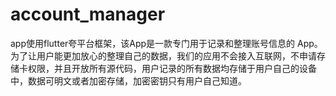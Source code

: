 # account_manager
app使用flutter夸平台框架，该App是一款专门用于记录和整理账号信息的 App。为了让用户能更加放心的整理自己的数据，我们的应用不会接入互联网，不申请存储卡权限，并且开放所有源代码，用户记录的所有数据均存储于用户自己的设备中，数据可明文或者加密存储，加密密钥只有用户自己知道。
